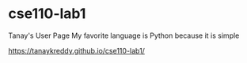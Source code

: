 # cse110-lab1
Tanay's User Page
My favorite language is Python because it is simple

https://tanaykreddy.github.io/cse110-lab1/
